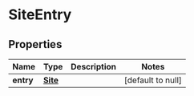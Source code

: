 # SiteEntry

## Properties
Name | Type | Description | Notes
------------ | ------------- | ------------- | -------------
**entry** | [**Site**](Site.md) |  | [default to null]


